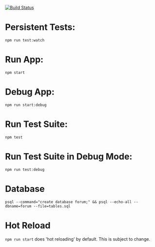 [![Build Status](https://travis-ci.org/twinlabs/forum.svg?branch=master)](https://travis-ci.org/twinlabs/forum)

Persistent Tests:
=================
`npm run test:watch`

Run App:
========
`npm start`

Debug App:
==========
`npm run start:debug`

Run Test Suite:
===============
`npm test`

Run Test Suite in Debug Mode:
=============================
`npm run test:debug`

Database
========

```
psql --command="create database forum;" && psql --echo-all --dbname=forum --file=tables.sql
```

Hot Reload
==========
`npm run start` does 'hot reloading' by default. This is subject to change.
